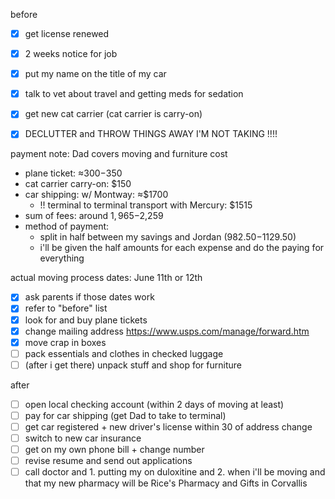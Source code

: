 before
- [x] get license renewed
- [x] 2 weeks notice for job
- [x] put my name on the title of my car
- [x] talk to vet about travel and getting meds for sedation
- [x] get new cat carrier (cat carrier is carry-on)
- [x] DECLUTTER and THROW THINGS AWAY I'M NOT TAKING !!!!


payment
note: Dad covers moving and furniture cost
- plane ticket: ≈$300-$350
- cat carrier carry-on: $150
- car shipping: w/ Montway: ≈$1700
	- !! terminal to terminal transport with Mercury: $1515
- sum of fees: around $1,965-$2,259
- method of payment:
    - split in half between my savings and Jordan ($982.50-$1129.50)
    - i'll be given the half amounts for each expense and do the paying for everything

actual moving process
dates: June 11th or 12th
- [x] ask parents if those dates work
- [x] refer to "before" list
- [x] look for and buy plane tickets
- [x] change mailing address https://www.usps.com/manage/forward.htm
- [x] move crap in boxes
- [ ] pack essentials and clothes in checked luggage
- [ ] (after i get there) unpack stuff and shop for furniture

after
- [ ] open local checking account (within 2 days of moving at least)
- [ ] pay for car shipping (get Dad to take to terminal)
- [ ] get car registered + new driver's license within 30 of address change
- [ ] switch to new car insurance
- [ ] get on my own phone bill + change number
- [ ] revise resume and send out applications
- [ ] call doctor and 1. putting my on duloxitine and 2. when i'll be moving and that my new pharmacy will be Rice's Pharmacy and Gifts in Corvallis